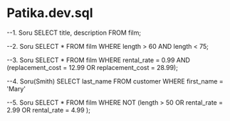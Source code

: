 # Patika.dev.sql

--1. Soru
SELECT title, description
FROM film;

--2. Soru
SELECT *
FROM film
WHERE length > 60 AND length < 75;

--3. Soru
SELECT *
FROM film
WHERE rental_rate = 0.99 AND (replacement_cost = 12.99 OR replacement_cost = 28.99);

--4. Soru(Smith)
SELECT last_name
FROM customer
WHERE first_name = 'Mary'

--5. Soru
SELECT *
FROM film
WHERE NOT (length > 50 OR rental_rate = 2.99 OR rental_rate = 4.99 );
